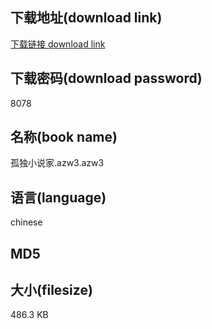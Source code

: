 ## 下载地址(download link)
[下载链接 download link](https://voluble-croquembouche-d321dc.netlify.app/?s=%E5%AD%A4%E7%8B%AC%E5%B0%8F%E8%AF%B4%E5%AE%B6.azw3)

## 下载密码(download password)
8078

## 名称(book name)
孤独小说家.azw3.azw3

## 语言(language)
chinese

## MD5


## 大小(filesize)
486.3 KB
